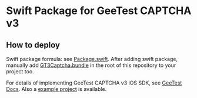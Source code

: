 # Swift Package for GeeTest CAPTCHA v3

## How to deploy

Swift package formula: see [Package.swift](./Package.swift). After adding swift package, manually add [GT3Captcha.bundle](./GT3Captcha.bundle) in the root of this repository to your project too.

For details of implementing GeeTest CAPTCHA v3 iOS SDK, see [GeeTest Docs](https://docs.geetest.com/captcha/deploy/client/ios). Also a [example project](./Example) is available.
